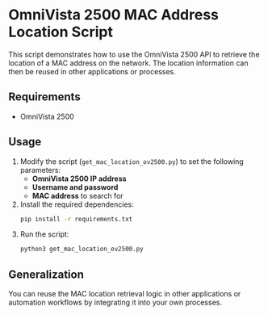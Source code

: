# OmniVista 2500 MAC Address Location Script

This script demonstrates how to use the OmniVista 2500 API to retrieve the location of a MAC address on the network. The location information can then be reused in other applications or processes.

## Requirements
- OmniVista 2500

## Usage
1. Modify the script (`get_mac_location_ov2500.py`) to set the following parameters:
   - **OmniVista 2500 IP address**
   - **Username and password**
   - **MAC address** to search for 
2. Install the required dependencies:
   ```bash
   pip install -r requirements.txt
   ```
3. Run the script:
   ```bash
   python3 get_mac_location_ov2500.py
   ```

## Generalization
You can reuse the MAC location retrieval logic in other applications or automation workflows by integrating it into your own processes.
